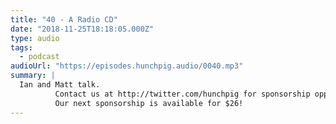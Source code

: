 ```yaml
---
title: "40 - A Radio CD"
date: "2018-11-25T18:18:05.000Z"
type: audio
tags:
  - podcast
audioUrl: "https://episodes.hunchpig.audio/0040.mp3"
summary: |
  Ian and Matt talk.
          Contact us at http://twitter.com/hunchpig for sponsorship opportunities.
          Our next sponsorship is available for $26!
---
```

